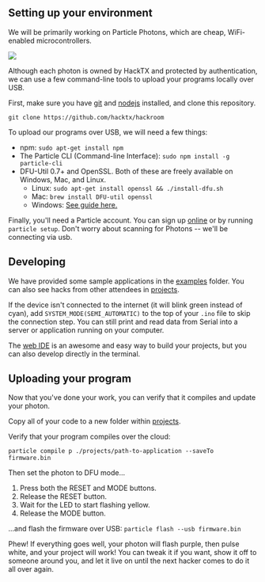 ## Setting up your environment

We will be primarily working on Particle Photons, which are cheap, WiFi-enabled microcontrollers.

![](https://docs.particle.io/assets/images/photon-new.jpg)

Although each photon is owned by HackTX and protected by authentication, we can use a few command-line tools to upload your programs locally over USB.

First, make sure you have [git](https://git-scm.com/book/en/v2/Getting-Started-Installing-Git) and [nodejs](https://nodejs.org/en/) installed, and clone this repository.

`git clone https://github.com/hacktx/hackroom`

To upload our programs over USB, we will need a few things:

- npm: `sudo apt-get install npm`
- The Particle CLI (Command-line Interface): `sudo npm install -g particle-cli`
- DFU-Util 0.7+ and OpenSSL. Both of these are freely available on Windows, Mac, and Linux.
  * Linux: `sudo apt-get install openssl && ./install-dfu.sh`
  * Mac: `brew install DFU-util openssl`
  * Windows: [See guide here.](https://community.particle.io/t/tutorial-installing-dfu-driver-on-windows-24-feb-2015/3518)

Finally, you'll need a Particle account. You can sign up [online](https://build.particle.io/signup) or by running `particle setup`. Don't worry about scanning for Photons -- we'll be connecting via usb.

## Developing

We have provided some sample applications in the [examples](examples) folder. You can also see hacks from other attendees in [projects](projects). 

If the device isn't connected to the internet (it will blink green instead of cyan), add `SYSTEM_MODE(SEMI_AUTOMATIC)` to the top of your `.ino` file to skip the connection step. You can still print and read data from Serial into a server or application running on your computer.

The [web IDE](https://build.particle.io/) is an awesome and easy way to build your projects, but you can also develop directly in the terminal.

## Uploading your program 

Now that you've done your work, you can verify that it compiles and update your photon. 

Copy all of your code to a new folder within [projects](projects/).

Verify that your program compiles over the cloud:

`particle compile p ./projects/path-to-application --saveTo firmware.bin`

Then set the photon to DFU mode...

1. Press both the RESET and MODE buttons.
2. Release the RESET button.
3. Wait for the LED to start flashing yellow.
4. Release the MODE button.

...and flash the firmware over USB: `particle flash --usb firmware.bin`

Phew! If everything goes well, your photon will flash purple, then pulse white, and your project will work! You can tweak it if you want, show it off to someone around you, and let it live on until the next hacker comes to do it all over again.